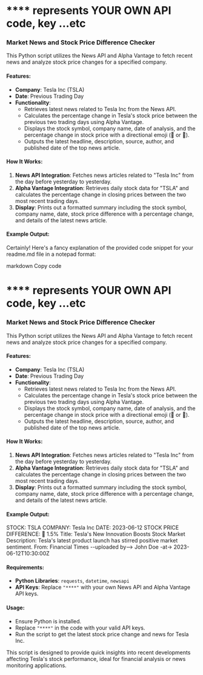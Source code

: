 # **** represents YOUR OWN API code, key ...etc

### Market News and Stock Price Difference Checker

This Python script utilizes the News API and Alpha Vantage to fetch recent news and analyze stock price changes for a specified company.

#### Features:

- **Company**: Tesla Inc (TSLA)
- **Date**: Previous Trading Day
- **Functionality**:
  - Retrieves latest news related to Tesla Inc from the News API.
  - Calculates the percentage change in Tesla's stock price between the previous two trading days using Alpha Vantage.
  - Displays the stock symbol, company name, date of analysis, and the percentage change in stock price with a directional emoji (🔺 or 🔻).
  - Outputs the latest headline, description, source, author, and published date of the top news article.

#### How It Works:

1. **News API Integration**: Fetches news articles related to "Tesla Inc" from the day before yesterday to yesterday.
2. **Alpha Vantage Integration**: Retrieves daily stock data for "TSLA" and calculates the percentage change in closing prices between the two most recent trading days.
3. **Display**: Prints out a formatted summary including the stock symbol, company name, date, stock price difference with a percentage change, and details of the latest news article.

#### Example Output:


Certainly! Here's a fancy explanation of the provided code snippet for your readme.md file in a notepad format:

markdown
Copy code
# **** represents YOUR OWN API code, key ...etc

### Market News and Stock Price Difference Checker

This Python script utilizes the News API and Alpha Vantage to fetch recent news and analyze stock price changes for a specified company.

#### Features:

- **Company**: Tesla Inc (TSLA)
- **Date**: Previous Trading Day
- **Functionality**:
  - Retrieves latest news related to Tesla Inc from the News API.
  - Calculates the percentage change in Tesla's stock price between the previous two trading days using Alpha Vantage.
  - Displays the stock symbol, company name, date of analysis, and the percentage change in stock price with a directional emoji (🔺 or 🔻).
  - Outputs the latest headline, description, source, author, and published date of the top news article.

#### How It Works:

1. **News API Integration**: Fetches news articles related to "Tesla Inc" from the day before yesterday to yesterday.
2. **Alpha Vantage Integration**: Retrieves daily stock data for "TSLA" and calculates the percentage change in closing prices between the two most recent trading days.
3. **Display**: Prints out a formatted summary including the stock symbol, company name, date, stock price difference with a percentage change, and details of the latest news article.

#### Example Output:

STOCK: TSLA
COMPANY: Tesla Inc
DATE: 2023-06-12
STOCK PRICE DIFFERENCE: 🔺 1.5%
Title: Tesla's New Innovation Boosts Stock Market
Description: Tesla's latest product launch has stirred positive market sentiment.
From: Financial Times --uploaded by--> John Doe -at-> 2023-06-12T10:30:00Z


#### Requirements:

- **Python Libraries**: `requests`, `datetime`, `newsapi`
- **API Keys**: Replace `"****"` with your own News API and Alpha Vantage API keys.

#### Usage:

- Ensure Python is installed.
- Replace `"****"` in the code with your valid API keys.
- Run the script to get the latest stock price change and news for Tesla Inc.

This script is designed to provide quick insights into recent developments affecting Tesla's stock performance, ideal for financial analysis or news monitoring applications.

